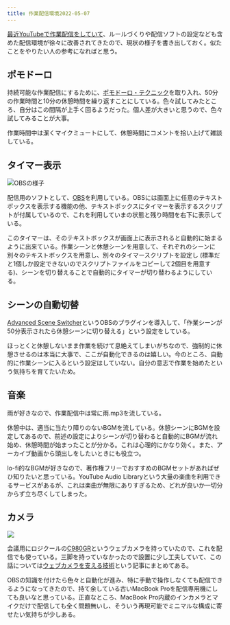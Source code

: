 ```yaml
---
title: 作業配信環境2022-05-07
---
```

[最近YouTubeで作業配信をしていて](https://www.youtube.com/channel/UC5s-KpSDGzxWPWNv94PnJHw)、ルールづくりや配信ソフトの設定なども含めた配信環境が徐々に改善されてきたので、現状の様子を書き出しておく。似たことをやりたい人の参考になればと思う。

ポモドーロ
-----

持続可能な作業配信にするために、[ポモドーロ・テクニック](https://ja.wikipedia.org/wiki/%E3%83%9D%E3%83%A2%E3%83%89%E3%83%BC%E3%83%AD%E3%83%BB%E3%83%86%E3%82%AF%E3%83%8B%E3%83%83%E3%82%AF)を取り入れ、50分の作業時間と10分の休憩時間を繰り返すことにしている。色々試してみたところ、自分はこの間隔が上手く回るようだった。個人差が大きいと思うので、色々試してみることが大事。

作業時間中は潔くマイクミュートにして、休憩時間にコメントを拾い上げて雑談している。

タイマー表示
------

![](https://lh3.googleusercontent.com/docs/ADP-6oFb5MzLB_gz3wqxqxnCReu9dBzJZ8GkqIULoNRMDaE-66htxD_tpXLaDGAT_rfETCVY9z-NZERfUVZP3iO4d8b_73IZaB96nkU_ZJyhIjVT9wEb7EtaYKZ0UJZjE3A7FlFSeMP8i0-dNF93qLgM9SSBNllqIAjUIkrCQnMww5hjAW3daADgKS7BRrKu77SLpqUXQ65y3juC7pDoKFnNiTgkukwQ6l4DZh9vOX2mLBqdx2FidVDVcgK7VZZIwIaLw54ad2vuo5yK_GU0slJnalc_2Un9SNTypWndFQo4UHs6vLm45EDe5dXjvhTy035RTOT6cPn2PtHm_AFHQhqbfKApWl-k7YiPJuRYQRT8E5-VaOot9EoMNu796lEHvDipaBygvGuLvXdrvCjCnZa0rtFITHM2EztgvDUZSsHbxJiggA3MnaIC6H6A10XWvqEXIqp1PC3hC14_Eo9telqQlbR53kyNl0D1k9RlfUfLtmBE5rt7AW48k-EH3g0h1NHITNYNjrUZRWayYXhnfiqGfUabIgrjOPsv9xsVfF0_Oz0vTD49IdEe-SNfUK09mjcu-LwrmceevN9qZeC_ilaF591qD_lYO68tue0CsSsoKf1kybGH24QvmHgUKUGb-YSDxtl23PDP6tjSQe5sMEIT7WlfGyj0wdCR8X3JD_bIBruL36uCbnuKoIfoT2M0_9kFb8i7iphQuVtIM3TD9arbDXwvVCfOJ4JxYQw33mwp1Wn9WPAgD1QS7veede0bOnXsY3xPCUzLpybLsDB1wvFq62PEMER4FwoWW3OGdQbdSR3mOAXQek-h4OJDX6xl1JuzSQXtlEKl1afqoWWHNzgnBfe7U5gcd-fYXZM0Iuw6dEMolNKdIiTGwzTIp7EwP0FgNsoPtMg_Ed1Wh9MmAk9FVJf6UHVT75yF8qjaLZjRuZZ70QoUIvPoih0mP_hLWacBjQ80ne7-lEBpa3lQYGldhnqcEkmKJJepnZNZWS0raZjGfFaZrW3pjrjQl62fMw9aUwpuoKy71sBmeg9HzG-nRnBHln2zZ-R-qa7iZ0_Ofqn5Rh5XBuehL10AUcjjOQ5miHmNXD1nVAiCJsR7hmh0izgrYhcaw5x6G9ODmxjbyQggK9-JrsX0Zau04cmutLQlS3iDRj8HBQcOLbeEHIuTBw6jEGeG1-BGLYYNtBt_qOFIVg7uhMrvjREzTIKdqTaxUAioaBMMQ3Kfj-W7OU4qEPHC_t2fNINfAnHLk4R_MJen94z6 "OBSの様子")

配信用のソフトとして、[OBS](https://obsproject.com/)を利用している。OBSには画面上に任意のテキストボックスを表示する機能の他、テキストボックスにタイマーを表示するスクリプトが付属しているので、これを利用していまの状態と残り時間を右下に表示している。

このタイマーは、そのテキストボックスが画面上に表示されると自動的に始まるように出来ている。作業シーンと休憩シーンを用意して、それぞれのシーンに別々のテキストボックスを用意し、別々のタイマースクリプトを設定し (標準だと1個しか設定できないのでスクリプトファイルをコピーして2個目を用意する)、シーンを切り替えることで自動的にタイマーが切り替わるようにしている。

シーンの自動切替
--------

[Advanced Scene Switcher](https://obsproject.com/forum/resources/advanced-scene-switcher.395/)というOBSのプラグインを導入して、「作業シーンが50分表示されたら休憩シーンに切り替える」という設定をしている。

ほっとくと休憩しないまま作業を続けて息絶えてしまいがちなので、強制的に休憩させるのは本当に大事で、ここが自動化できるのは嬉しい。今のところ、自動的に作業シーンに入るという設定はしていない。自分の意志で作業を始めたという気持ちを育てたいため。

音楽
--

雨が好きなので、作業配信中は常に雨.mp3を流している。

休憩中は、適当に当たり障りのないBGMを流している。休憩シーンにBGMを設定してあるので、前述の設定によりシーンが切り替わると自動的にBGMが流れ始め、休憩時間が始まったことが分かる。これは心理的にかなり効く。また、アーカイブ動画から頭出しをしたいときにも役立つ。

lo-fi的なBGMが好きなので、著作権フリーでおすすめのBGMセットがあればぜひ知りたいと思っている。YouTube Audio Libraryという大量の楽曲を利用できるサービスがあるが、これは楽曲が無限にありすぎるため、どれが良いか一切分からず立ち尽くしてしまった。

カメラ
---

![](https://lh3.googleusercontent.com/docs/ADP-6oGiyhJYBmw74H2B0iNU_xZ18QeCc375GHP0pn8Ly3rsum6Jk--XoXsjW-up7JjE9KTAt3bbw2ZzndnRVilsJodSBfe4XXXc4ZI6LdQta-jX7BT3UalBV7b_ImC__fGMfuNw9knM4-nE8IuA9AwL9WgSLKVwL7tNawLlbZ9pZbmQdEaVi8e-htG02Qo1RpTQIchmZkeR0BtQxsgpgzjhEye8FBVzu-pdwGw8MW-e3RVA5CR6L4da2Tmz6BpL7TioH01lM9CnDXhcp4zYo6w_hQQXCTQZ5MWviFiy4fcaZ8OPiYnFZAeQGq9GoVhVO51saNCAi3I_1VUFIn-tkbNSfHOvc0-AyQOenI7Nw0XHL_rHmLzzfozibiysXt7OrivkCGqd21eXJv6yj_aNZP2XBaCilTmSrBq2TeS-bYez_ePCiyQ8a7quhwOCd8ezsdELSROQdl4mZvoAuoS8WqTB5DlouVS3ER9-gXvI4Gh0qqhISyoAmyQDE2v471RLPnrKecqrL0ji54BM81-VmxhpR_ssw6S_BcPgFwQRegUOrAaggUNHLjvqsnmsYminiZskY2Oop7czsO_SaZI9DlzYya1NkCE2YSf0K_-pn14ZxlDy_5Q3VqckCwM8hTZOTQORYFvJl3X7zeEYGvApEKPeqMBCcf9lNhwkTDE0kfNBTFgUvjUOQpCN2LKjxpqggJcEM6eXUNrHt8qV5yvcD0GPBMzXpdxUBSfLzTo0bngJU49LvyyWtczJARWVpbcnYk4UkNPj5d8D6n361lGv5bwVEUSzBPGLdgICaEuW2cP6rbX4Kqz4upo5r2sa2UbIwtkZjDc6M_Zxp0TzXOUa9PO35IANZ-sERTlD4FrMasTCVD00aAI_DpuPtNPiSckuF3kNBuLeBP_ruO5UKkVr6Z6UXJ0ogiCBJk8tYSJT4Exe7lv0loUaWyAvr4E9VU17_pWxrkZDNwPRvxyVL_fWG3HXEmdDOGdNy9QU5nGZsN97aL3LGtN5KGwzEvYwrok007YU9hcI51kHcf6Yrbs5FPTQ8xDVNFpDSR15EPX0IIFE4_IgPnj9Zpn02RCOzmySU1JM78cRpb1eJsyQltqvh-hDmvGW4ec-Erh7VsiJgMXAOym-82AnuNx_HylYGm5diiWaiVwdrm_10zgof0ZVvd_GB5YbkIDXF1amtuWKSMDoqGxYuihjym8iFKMhraTr604czaIn-ORDhBaBuIXyaOZdtezLHL8lmwg7bK4e9dSF-hhEeHIC)

会議用にロジクールの[C980GR](https://www.amazon.co.jp/dp/B086R71LGW)というウェブカメラを持っていたので、これを配信でも使っている。三脚を持っていなかったので設置に少し工夫していて、この話については[ウェブカメラを支える技術](https://r7kamura.com/articles/2022-05-04-super-crab-clamp)という記事にまとめてある。

OBSの知識を付けたら色々と自動化が進み、特に手動で操作しなくても配信できるようになってきたので、持て余している古いMacBook Proを配信専用機にしても良いなと思っている。正直なところ、MacBook Pro内蔵のインカメラとマイクだけで配信しても全く問題無いし、そういう再現可能でミニマルな構成に寄せたい気持ちが少しある。
